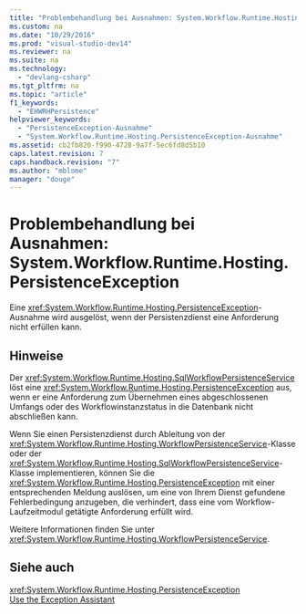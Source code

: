 ```yaml
---
title: "Problembehandlung bei Ausnahmen: System.Workflow.Runtime.Hosting.PersistenceException"
ms.custom: na
ms.date: "10/29/2016"
ms.prod: "visual-studio-dev14"
ms.reviewer: na
ms.suite: na
ms.technology: 
  - "devlang-csharp"
ms.tgt_pltfrm: na
ms.topic: "article"
f1_keywords: 
  - "EHWRHPersistence"
helpviewer_keywords: 
  - "PersistenceException-Ausnahme"
  - "System.Workflow.Runtime.Hosting.PersistenceException-Ausnahme"
ms.assetid: cb2fb820-f990-4728-9a7f-5ec6fd8d5b10
caps.latest.revision: 7
caps.handback.revision: "7"
ms.author: "mblome"
manager: "douge"
---
```

# Problembehandlung bei Ausnahmen: System.Workflow.Runtime.Hosting.PersistenceException
Eine <xref:System.Workflow.Runtime.Hosting.PersistenceException>\-Ausnahme wird ausgelöst, wenn der Persistenzdienst eine Anforderung nicht erfüllen kann.  
  
## Hinweise  
 Der <xref:System.Workflow.Runtime.Hosting.SqlWorkflowPersistenceService> löst eine <xref:System.Workflow.Runtime.Hosting.PersistenceException> aus, wenn er eine Anforderung zum Übernehmen eines abgeschlossenen Umfangs oder des Workflowinstanzstatus in die Datenbank nicht abschließen kann.  
  
 Wenn Sie einen Persistenzdienst durch Ableitung von der <xref:System.Workflow.Runtime.Hosting.WorkflowPersistenceService>\-Klasse oder der <xref:System.Workflow.Runtime.Hosting.SqlWorkflowPersistenceService>\-Klasse implementieren, können Sie die <xref:System.Workflow.Runtime.Hosting.PersistenceException> mit einer entsprechenden Meldung auslösen, um eine von Ihrem Dienst gefundene Fehlerbedingung anzugeben, die verhindert, dass eine vom Workflow\-Laufzeitmodul getätigte Anforderung erfüllt wird.  
  
 Weitere Informationen finden Sie unter <xref:System.Workflow.Runtime.Hosting.WorkflowPersistenceService>.  
  
## Siehe auch  
 <xref:System.Workflow.Runtime.Hosting.PersistenceException>   
 [Use the Exception Assistant](../Topic/How%20to:%20Use%20the%20Exception%20Assistant.md)